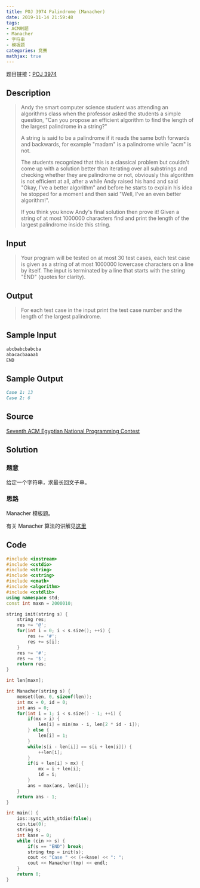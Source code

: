 ```yaml
---
title: POJ 3974 Palindrome (Manacher)
date: 2019-11-14 21:59:48
tags:
- ACM刷题
- Manacher
- 字符串
- 模板题
categories: 竞赛
mathjax: true
---
```


题目链接：[POJ 3974](http://poj.org/problem?id=3974)

## Description
> Andy the smart computer science student was attending an algorithms class when the professor asked the students a simple question, "Can you propose an efficient algorithm to find the length of the largest palindrome in a string?"
> 
> A string is said to be a palindrome if it reads the same both forwards and backwards, for example "madam" is a palindrome while "acm" is not.
> 
> The students recognized that this is a classical problem but couldn't come up with a solution better than iterating over all substrings and checking whether they are palindrome or not, obviously this algorithm is not efficient at all, after a while Andy raised his hand and said "Okay, I've a better algorithm" and before he starts to explain his idea he stopped for a moment and then said "Well, I've an even better algorithm!".
> 
> If you think you know Andy's final solution then prove it! Given a string of at most 1000000 characters find and print the length of the largest palindrome inside this string.

## Input
> Your program will be tested on at most 30 test cases, each test case is given as a string of at most 1000000 lowercase characters on a line by itself. The input is terminated by a line that starts with the string "END" (quotes for clarity).
 
## Output
> For each test case in the input print the test case number and the length of the largest palindrome.

## Sample Input

```markdown
abcbabcbabcba
abacacbaaaab
END
```

## Sample Output

```markdown
Case 1: 13
Case 2: 6
```

## Source

[Seventh ACM Egyptian National Programming Contest](http://poj.org/searchproblem?field=source&key=Seventh+ACM+Egyptian+National+Programming+Contest)

## Solution

### 题意

给定一个字符串，求最长回文子串。

### 思路

Manacher 模板题。

有关 Manacher 算法的讲解见[这里](https://wutao18.github.io/2019/11/13/%E6%9C%80%E9%95%BF%E5%9B%9E%E6%96%87%E5%AD%90%E4%B8%B2-%E2%80%94%E2%80%94-Manacher-%E9%A9%AC%E6%8B%89%E8%BD%A6-%E7%AE%97%E6%B3%95/)

## Code

```cpp
#include <iostream>
#include <cstdio>
#include <string>
#include <cstring>
#include <cmath>
#include <algorithm>
#include <cstdlib>
using namespace std;
const int maxn = 2000010;

string init(string s) {
    string res;
    res += '@';
    for(int i = 0; i < s.size(); ++i) {
        res += '#';
        res += s[i];
    }
    res += '#';
    res += '$';
    return res;
}

int len[maxn];

int Manacher(string s) {
    memset(len, 0, sizeof(len));
    int mx = 0, id = 0;
    int ans = 0;
    for(int i = 1; i < s.size() - 1; ++i) {
        if(mx > i) {
            len[i] = min(mx - i, len[2 * id - i]);
        } else {
            len[i] = 1;
        }
        while(s[i - len[i]] == s[i + len[i]]) {
            ++len[i];
        }
        if(i + len[i] > mx) {
            mx = i + len[i];
            id = i;
        }
        ans = max(ans, len[i]);
    }
    return ans - 1;
}

int main() {
    ios::sync_with_stdio(false);
    cin.tie(0);
    string s;
    int kase = 0;
    while (cin >> s) {
        if(s == "END") break;
        string tmp = init(s);
        cout << "Case " << (++kase) << ": ";
        cout << Manacher(tmp) << endl;
    }
    return 0;
}
```
